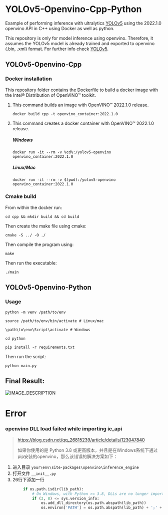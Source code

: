 # YOLOv5-Openvino-Cpp-Python

Example of performing inference with ultralytics [YOLOv5](https://github.com/ultralytics/yolov5) using the 2022.1.0 openvino API in C++ using Docker as well as python.

This repository is only for model inference using openvino. Therefore, it assumes the YOLOv5 model is already trained and exported to openvino (.bin, .xml) format. For further info check [YOLOv5](https://github.com/ultralytics/yolov5).

## YOLOv5-Openvino-Cpp

### Docker installation
This repository folder contains the Dockerfile to build a docker image with the Intel® Distribution of OpenVINO™ toolkit.

1) This command builds an image with OpenVINO™ 2022.1.0 release.
    ```
    docker build cpp -t openvino_container:2022.1.0
    ```
2) This command creates a docker container with OpenVINO™ 2022.1.0 release.
    ##### Windows
    ```
    docker run -it --rm -v %cd%:/yolov5-openvino openvino_container:2022.1.0
    ```
    ##### Linux/Mac
    ```
    docker run -it --rm -v $(pwd):/yolov5-openvino openvino_container:2022.1.0
    ```
### Cmake build

From within the docker run:
```
cd cpp && mkdir build && cd build
```
Then create the make file using cmake:
```
cmake -S ../ -O ./
```
Then compile the program using:
```
make
```
Then run the executable:
```
./main
```

## YOLOv5-Openvino-Python

### Usage

```
python -m venv /path/to/env

source /path/to/env/bin/activate # Linux/mac

\path\to\env\Script\activate # Windows
```
```
cd python
```
```
pip install -r requirements.txt
```

Then run the script:
```
python main.py
```

## Final Result:

![IMAGE_DESCRIPTION](./imgs/result.png)



# Error

### openvino DLL load failed while importing ie_api

> https://blog.csdn.net/qq_26815239/article/details/123047840
>
> 如果你使用的是 Python 3.8 或更高版本，并且是在Windows系统下通过pip安装的openvino，那么该错误的解决方案如下：

1. 进入目录 `your\env\site-packages\openvino\inference_engine`
2. 打开文件 `__init__.py`
3. 26行下添加一行

```python
        if os.path.isdir(lib_path):
            # On Windows, with Python >= 3.8, DLLs are no longer imported from the PATH.
            if (3, 8) <= sys.version_info:
                os.add_dll_directory(os.path.abspath(lib_path))
                os.environ['PATH'] = os.path.abspath(lib_path) + ';' + os.environ['PATH']	# 添加这一行
```
